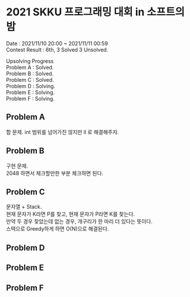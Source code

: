 # 2021 SKKU 프로그래밍 대회 in 소프트의 밤
Date : 2021/11/10 20:00 ~ 2021/11/11 00:59  
Contest Result : 6th, 3 Solved 3 Unsolved.  

Upsolving Progress  
Problem A : Solved.  
Problem B : Solved.  
Problem C : Solved.  
Problem D : Solving.  
Problem E : Solving.  
Problem F : Solving.

## Problem A  
합 문제. int 범위를 넘어가진 않지만 ll 로 해결해주자.

## Problem B  
구현 문제.  
2048 하면서 체크할만한 부분 체크하면 된다.

## Problem C  
문자열 + Stack.  
현재 문자가 K라면 P를 찾고, 현재 문자가 P라면 K를 찾는다.  
만약 두 경우 찾았는데 없는 경우, 개구리가 한 마리 더 있다는 뜻이다.  
스택으로 Greedy하게 하면 O(N)으로 해결된다.  

## Problem D

## Problem E

## Problem F
